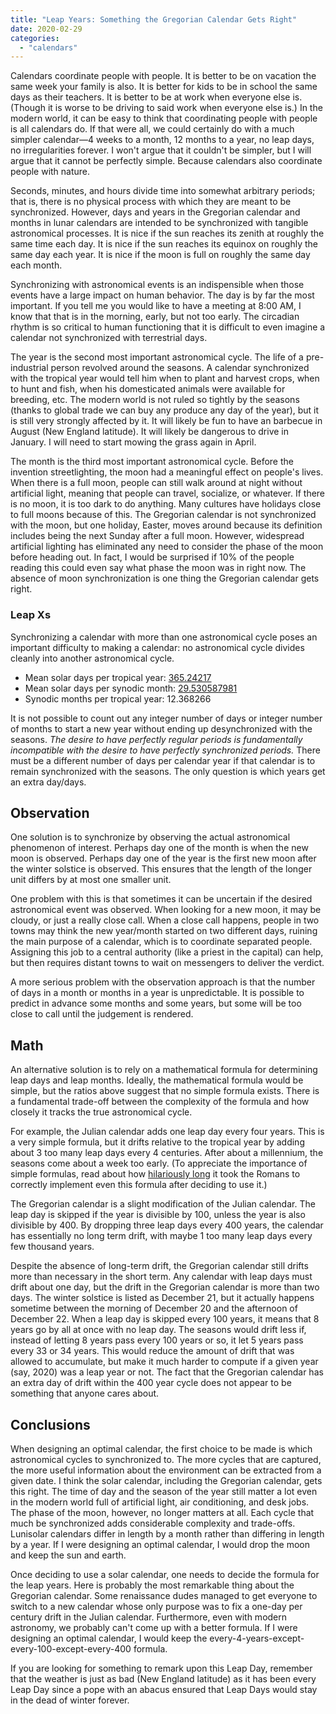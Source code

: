 ```yaml
---
title: "Leap Years: Something the Gregorian Calendar Gets Right"
date: 2020-02-29
categories:
  - "calendars"
---
```


Calendars coordinate people with people. It is better to be on vacation the same week your family is also. It is better for kids to be in school the same days as their teachers. It is better to be at work when everyone else is. (Though it is worse to be driving to said work when everyone else is.) In the modern world, it can be easy to think that coordinating people with people is all calendars do. If that were all, we could certainly do with a much simpler calendar—4 weeks to a month, 12 months to a year, no leap days, no irregularities forever. I won't argue that it couldn't be simpler, but I will argue that it cannot be perfectly simple. Because calendars also coordinate people with nature.

<!-- more -->

Seconds, minutes, and hours divide time into somewhat arbitrary periods; that is, there is no physical process with which they are meant to be synchronized. However, days and years in the Gregorian calendar and months in lunar calendars are intended to be synchronized with tangible astronomical processes. It is nice if the sun reaches its zenith at roughly the same time each day. It is nice if the sun reaches its equinox on roughly the same day each year. It is nice if the moon is full on roughly the same day each month.

Synchronizing with astronomical events is an indispensible when those events have a large impact on human behavior. The day is by far the most important. If you tell me you would like to have a meeting at 8:00 AM, I know that that is in the morning, early, but not too early. The circadian rhythm is so critical to human functioning that it is difficult to even imagine a calendar not synchronized with terrestrial days.

The year is the second most important astronomical cycle. The life of a pre-industrial person revolved around the seasons. A calendar synchronized with the tropical year would tell him when to plant and harvest crops, when to hunt and fish, when his domesticated animals were available for breeding, etc. The modern world is not ruled so tightly by the seasons (thanks to global trade we can buy any produce any day of the year), but it is still very strongly affected by it. It will likely be fun to have an barbecue in August (New England latitude). It will likely be dangerous to drive in January. I will need to start mowing the grass again in April.

The month is the third most important astronomical cycle. Before the invention streetlighting, the moon had a meaningful effect on people's lives. When there is a full moon, people can still walk around at night without artificial light, meaning that people can travel, socialize, or whatever. If there is no moon, it is too dark to do anything. Many cultures have holidays close to full moons because of this. The Gregorian calendar is not synchronized with the moon, but one holiday, Easter, moves around because its definition includes being the next Sunday after a full moon. However, widespread artificial lighting has eliminated any need to consider the phase of the moon before heading out. In fact, I would be surprised if 10% of the people reading this could even say what phase the moon was in right now. The absence of moon synchronization is one thing the Gregorian calendar gets right.

### Leap Xs

Synchronizing a calendar with more than one astronomical cycle poses an important difficulty to making a calendar: no astronomical cycle divides cleanly into another astronomical cycle.

- Mean solar days per tropical year: [365.24217](https://en.wikipedia.org/wiki/Tropical_year)
- Mean solar days per synodic month: [29.530587981](https://en.wikipedia.org/wiki/Lunar_month#Synodic_month)
- Synodic months per tropical year: 12.368266

It is not possible to count out any integer number of days or integer number of months to start a new year without ending up desynchronized with the seasons. _The desire to have perfectly regular periods is fundamentally incompatible with the desire to have perfectly synchronized periods._ There must be a different number of days per calendar year if that calendar is to remain synchronized with the seasons. The only question is which years get an extra day/days.

## Observation

One solution is to synchronize by observing the actual astronomical phenomenon of interest. Perhaps day one of the month is when the new moon is observed. Perhaps day one of the year is the first new moon after the winter solstice is observed. This ensures that the length of the longer unit differs by at most one smaller unit.

One problem with this is that sometimes it can be uncertain if the desired astronomical event was observed. When looking for a new moon, it may be cloudy, or just a really close call. When a close call happens, people in two towns may think the new year/month started on two different days, ruining the main purpose of a calendar, which is to coordinate separated people. Assigning this job to a central authority (like a priest in the capital) can help, but then requires distant towns to wait on messengers to deliver the verdict.

A more serious problem with the observation approach is that the number of days in a month or months in a year is unpredictable. It is possible to predict in advance some months and some years, but some will be too close to call until the judgement is rendered.

## Math

An alternative solution is to rely on a mathematical formula for determining leap days and leap months. Ideally, the mathematical formula would be simple, but the ratios above suggest that no simple formula exists. There is a fundamental trade-off between the complexity of the formula and how closely it tracks the true astronomical cycle.

For example, the Julian calendar adds one leap day every four years. This is a very simple formula, but it drifts relative to the tropical year by adding about 3 too many leap days every 4 centuries. After about a millennium, the seasons come about a week too early. (To appreciate the importance of simple formulas, read about how [hilariously long](https://en.wikipedia.org/wiki/Julian_calendar#Julian_reform) it took the Romans to correctly implement even this formula after deciding to use it.)

The Gregorian calendar is a slight modification of the Julian calendar. The leap day is skipped if the year is divisible by 100, unless the year is also divisible by 400. By dropping three leap days every 400 years, the calendar has essentially no long term drift, with maybe 1 too many leap days every few thousand years.

Despite the absence of long-term drift, the Gregorian calendar still drifts more than necessary in the short term. Any calendar with leap days must drift about one day, but the drift in the Gregorian calendar is more than two days. The winter solstice is listed as December 21, but it actually happens sometime between the morning of December 20 and the afternoon of December 22. When a leap day is skipped every 100 years, it means that 8 years go by all at once with no leap day. The seasons would drift less if, instead of letting 8 years pass every 100 years or so, it let 5 years pass every 33 or 34 years. This would reduce the amount of drift that was allowed to accumulate, but make it much harder to compute if a given year (say, 2020) was a leap year or not. The fact that the Gregorian calendar has an extra day of drift within the 400 year cycle does not appear to be something that anyone cares about.

## Conclusions

When designing an optimal calendar, the first choice to be made is which astronomical cycles to synchronized to. The more cycles that are captured, the more useful information about the environment can be extracted from a given date. I think the solar calendar, including the Gregorian calendar, gets this right. The time of day and the season of the year still matter a lot even in the modern world full of artificial light, air conditioning, and desk jobs. The phase of the moon, however, no longer matters at all. Each cycle that much be synchronized adds considerable complexity and trade-offs. Lunisolar calendars differ in length by a month rather than differing in length by a year. If I were designing an optimal calendar, I would drop the moon and keep the sun and earth.

Once deciding to use a solar calendar, one needs to decide the formula for the leap years. Here is probably the most remarkable thing about the Gregorian calendar. Some renaissance dudes managed to get everyone to switch to a new calendar whose only purpose was to fix a one-day per century drift in the Julian calendar. Furthermore, even with modern astronomy, we probably can't come up with a better formula. If I were designing an optimal calendar, I would keep the every-4-years-except-every-100-except-every-400 formula.

If you are looking for something to remark upon this Leap Day, remember that the weather is just as bad (New England latitude) as it has been every Leap Day since a pope with an abacus ensured that Leap Days would stay in the dead of winter forever.
